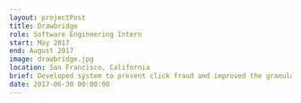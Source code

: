 ```yaml
---
layout: projectPost
title: Drawbridge
role: Software Engineering Intern
start: May 2017
end: August 2017
image: drawbridge.jpg
location: San Francisco, California
brief: Developed system to prevent click fraud and improved the granularity of the bidding algorithms
date: 2017-06-30 00:00:00
---
```

